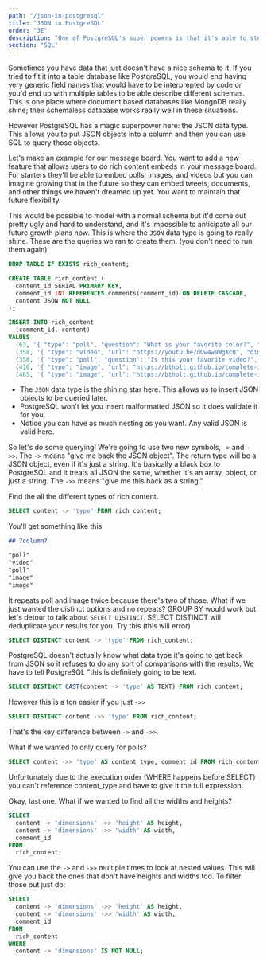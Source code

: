```yaml
---
path: "/json-in-postgresql"
title: "JSON in PostgreSQL"
order: "3E"
description: "One of PostgreSQL's super powers is that it's able to store and query JSON"
section: "SQL"
---
```


Sometimes you have data that just doesn't have a nice schema to it. If you tried to fit it into a table database like PostgreSQL, you would end having very generic field names that would have to be interprepted by code or you'd end up with multiple tables to be able describe different schemas. This is one place where document based databases like MongoDB really shine; their schemaless database works really well in these situations.

However PostgreSQL has a magic superpower here: the JSON data type. This allows you to put JSON objects into a column and then you can use SQL to query those objects.

Let's make an example for our message board. You want to add a new feature that allows users to do rich content embeds in your message board. For starters they'll be able to embed polls, images, and videos but you can imagine growing that in the future so they can embed tweets, documents, and other things we haven't dreamed up yet. You want to maintain that future flexibility.

This would be possible to model with a normal schema but it'd come out pretty ugly and hard to understand, and it's impossible to anticipate all our future growth plans now. This is where the `JSON` data type is going to really shine. These are the queries we ran to create them. (you don't need to run them again)

```sql
DROP TABLE IF EXISTS rich_content;

CREATE TABLE rich_content (
  content_id SERIAL PRIMARY KEY,
  comment_id INT REFERENCES comments(comment_id) ON DELETE CASCADE,
  content JSON NOT NULL
);

INSERT INTO rich_content
  (comment_id, content)
VALUES
  (63, '{ "type": "poll", "question": "What is your favorite color?", "options": ["blue", "red", "green", "yellow"] }'),
  (358, '{ "type": "video", "url": "https://youtu.be/dQw4w9WgXcQ", "dimensions": { "height": 1080, "width": 1920 }}'),
  (358, '{ "type": "poll", "question": "Is this your favorite video?", "options": ["yes", "no", "oh you"] }'),
  (410, '{ "type": "image", "url": "https://btholt.github.io/complete-intro-to-linux-and-the-cli/WORDMARK-Small.png", "dimensions": { "height": 400, "width": 1084 }}'),
  (485, '{ "type": "image", "url": "https://btholt.github.io/complete-intro-to-linux-and-the-cli/HEADER.png", "dimensions": { "height": 237 , "width": 3301 }}');
```

- The `JSON` data type is the shining star here. This allows us to insert JSON objects to be queried later.
- PostgreSQL won't let you insert malformatted JSON so it does validate it for you.
- Notice you can have as much nesting as you want. Any valid JSON is valid here.

So let's do some querying! We're going to use two new symbols, `->` and `->>`. The `->` means "give me back the JSON object". The return type will be a JSON object, even if it's just a string. It's basically a black box to PostgreSQL and it treats all JSON the same, whether it's an array, object, or just a string. The `->>` means "give me this back as a string."

Find the all the different types of rich content.

```sql
SELECT content -> 'type' FROM rich_content;
```

You'll get something like this

```md
## ?column?

"poll"
"video"
"poll"
"image"
"image"
```

It repeats poll and image twice because there's two of those. What if we just wanted the distinct options and no repeats? GROUP BY would work but let's detour to talk about `SELECT DISTINCT`. SELECT DISTINCT will deduplicate your results for you. Try this (this will error)

```sql
SELECT DISTINCT content -> 'type' FROM rich_content;
```

PostgreSQL doesn't actually know what data type it's going to get back from JSON so it refuses to do any sort of comparisons with the results. We have to tell PostgreSQL "this is definitely going to be text.

```sql
SELECT DISTINCT CAST(content -> 'type' AS TEXT) FROM rich_content;
```

However this is a ton easier if you just `->>`

```sql
SELECT DISTINCT content ->> 'type' FROM rich_content;
```

That's the key difference between `->` and `->>`.

What if we wanted to only query for polls?

```sql
SELECT content ->> 'type' AS content_type, comment_id FROM rich_content WHERE content ->> 'type' = 'poll';
```

Unfortunately due to the execution order (WHERE happens before SELECT) you can't reference content_type and have to give it the full expression.

Okay, last one. What if we wanted to find all the widths and heights?

```sql
SELECT
  content -> 'dimensions' ->> 'height' AS height,
  content -> 'dimensions' ->> 'width' AS width,
  comment_id
FROM
  rich_content;
```

You can use the `->` and `->>` multiple times to look at nested values. This will give you back the ones that don't have heights and widths too. To filter those out just do:

```sql
SELECT
  content -> 'dimensions' ->> 'height' AS height,
  content -> 'dimensions' ->> 'width' AS width,
  comment_id
FROM
  rich_content
WHERE
  content -> 'dimensions' IS NOT NULL;
```
